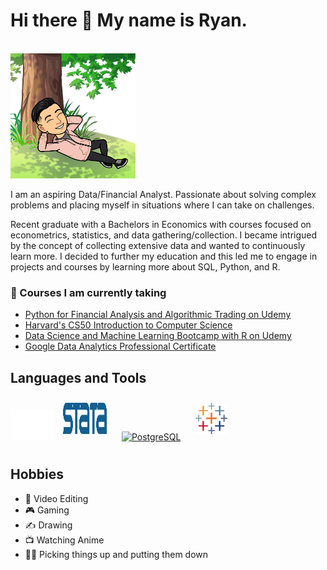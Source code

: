 # Hi there 👋 My name is Ryan.

<br>

<img src="IMG/bitmoji.png" width="200">

I am an aspiring Data/Financial Analyst. Passionate about solving complex problems and placing myself in situations where I can take on challenges. 

Recent graduate with a Bachelors in Economics with courses focused on econometrics, statistics, and data gathering/collection. I became intrigued by the concept of collecting extensive data and wanted to continuously learn more. I decided to further my education and this led me to engage in projects and courses by learning more about SQL, Python, and R. 

### 🌱 Courses I am currently taking
- [Python for Financial Analysis and Algorithmic Trading on Udemy](https://www.udemy.com/course/python-for-finance-and-trading-algorithms/)
- [Harvard's CS50 Introduction to Computer Science](https://pll.harvard.edu/course/cs50-introduction-computer-science)
- [Data Science and Machine Learning Bootcamp with R on Udemy](https://www.udemy.com/course/data-science-and-machine-learning-bootcamp-with-r/)
- [Google Data Analytics Professional Certificate](www.coursera.org/google-certificates/data-analytics-certificate)

## Languages and Tools
<img title="Java" alt="Java" src="assets/java_logo.svg" width="70" height="50"><img> 
<a href="https://www.stata.com/" target="_blank"><img style="margin: 10px" src="assets/stata_logo.svg" alt="STATA" width="70" height="50" /></a>
<a href="https://www.postgresql.org/" target="_blank"><img style="margin: 10px" src="https://profilinator.rishav.dev/skills-assets/postgresql-original-wordmark.svg" alt="PostgreSQL" height="50" /></a>
<a href="https://public.tableau.com/app/discover" target="_blank"><img style="margin: 10px" src="assets/tableau_logo.svg" alt="Tableau" height="50" /></a>

## Hobbies
- 🎥 Video Editing
- 🎮 Gaming
- ✍️ Drawing
- 📺 Watching Anime
- 🏋️‍♂️ Picking things up and putting them down



<!--
**rdang4/rdang4** is a ✨ _special_ ✨ repository because its `README.md` (this file) appears on your GitHub profile.

Here are some ideas to get you started:

- 🔭 I’m currently working on ...
- 🌱 I’m currently learning ...
- 👯 I’m looking to collaborate on ...
- 🤔 I’m looking for help with ...
- 💬 Ask me about ...
- 📫 How to reach me: ...
- 😄 Pronouns: ...
- ⚡ Fun fact: ...



-->

